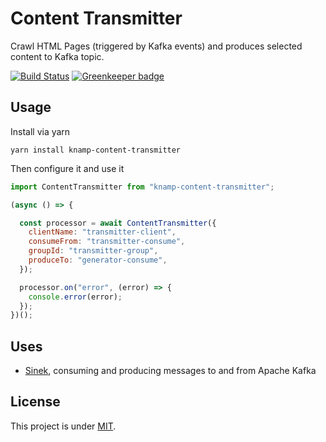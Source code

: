 # Content Transmitter

Crawl HTML Pages (triggered by Kafka events) and produces selected content to Kafka topic.

[![Build Status](https://travis-ci.com/knamp/content-transmitter.svg?branch=master)](https://travis-ci.com/knamp/content-transmitter) [![Greenkeeper badge](https://badges.greenkeeper.io/knamp/content-transmitter.svg)](https://greenkeeper.io/)

## Usage

Install via yarn

    yarn install knamp-content-transmitter

Then configure it and use it

```javascript
import ContentTransmitter from "knamp-content-transmitter";

(async () => {

  const processor = await ContentTransmitter({
    clientName: "transmitter-client",
    consumeFrom: "transmitter-consume",
    groupId: "transmitter-group",
    produceTo: "generator-consume",
  });

  processor.on("error", (error) => {
    console.error(error);
  });
})();
```

## Uses

* [Sinek](https://github.com/nodefluent/node-sinek), consuming and producing messages to and from Apache Kafka

## License

This project is under [MIT](./LICENSE).
